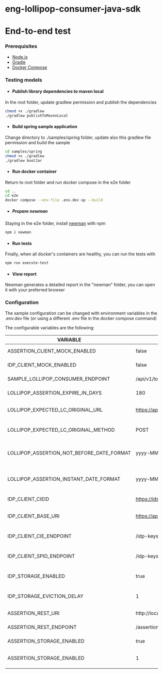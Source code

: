 # eng-lollipop-consumer-java-sdk

# End-to-end test

### Prerequisites
+ [Node.js](https://nodejs.org/en/download)
+ [Gradle](https://gradle.org/install/)
+ [Docker Compose](https://docs.docker.com/compose/)

### Testing models

+ #### Publish library dependencies to maven local
In the root folder, update gradlew permission and publish the dependencies

```bash
chmod +x ./gradlew 
./gradlew publishToMavenLocal
```

+ #### Build spring sample application
Change directory to ./samples/spring folder,
update also this gradlew file permission and build the sample

```bash
cd samples/spring
chmod +x ./gradlew 
./gradlew bootJar
```

+ #### Run docker container
Return to root folder and run docker compose in the e2e folder

```bash
cd ..
cd e2e
docker compose --env-file .env.dev up --build
```

+ ##### Prepare newman
Staying in the e2e folder, install [newman](https://www.npmjs.com/package/newman) with npm

```bash
npm i newman
```

+ #### Run tests
Finally, when all docker's containers are healthy, you can run the tests with

```bash
npm run execute-test
```

+ #### View report
Newman generates a detailed report in the "newman" folder, you can open it with your preferred browser

### Configuration
The sample configuration can be changed with environment variables in the .env.dev file
(or using a different .env file in the docker compose command)

The configurable variables are the following:

| VARIABLE                                  | DEFAULT                                                               | USAGE                                                              |
|-------------------------------------------|-----------------------------------------------------------------------|--------------------------------------------------------------------|
| ASSERTION_CLIENT_MOCK_ENABLED             | false                                                                 | Enable Mockserver client                                           |
| IDP_CLIENT_MOCK_ENABLED                   | false                                                                 | Enable Mockserver client                                           |
| SAMPLE_LOLLIPOP_CONSUMER_ENDPOINT         | /api/v1/lollipop-consumer                                             | Define sample controller endpoint                                  |
| LOLLIPOP_ASSERTION_EXPIRE_IN_DAYS         | 180                                                                   | Define after how many days assertion expires                       |
| LOLLIPOP_EXPECTED_LC_ORIGINAL_URL         | https://api-app.io.pagopa.it/first-lollipop/sign                      | Define original url expected in request's header                   |
| LOLLIPOP_EXPECTED_LC_ORIGINAL_METHOD      | POST                                                                  | Define original method expected in request's header                |
| LOLLIPOP_ASSERTION_NOT_BEFORE_DATE_FORMAT | yyyy-MM-dd'T'HH:mm:ss.SSS'Z'                                          | Define the date format used in the Assertion's notBefore field     |
| LOLLIPOP_ASSERTION_INSTANT_DATE_FORMAT    | yyyy-MM-dd'T'HH:mm:ss.SSS'Z'                                          | Define the date format used in the Assertion's Issue Instant field |
| IDP_CLIENT_CIEID                          | https://idserver.servizicie.interno.gov.it/idp/profile/SAML2/POST/SSO | Define entity id for CIE identity provider                         |
| IDP_CLIENT_BASE_URI                       | https://api.is.eng.pagopa.it                                          | Define base uri to retrieve IDP certification data                 |
| IDP_CLIENT_CIE_ENDPOINT                   | /idp-keys/cie                                                         | Define endpoint to IDP_CLIENT_BASE_URI for CIE's certification     |
| IDP_CLIENT_SPID_ENDPOINT                  | /idp-keys/spid                                                        | Define endpoint to IDP_CLIENT_BASE_URI for SPID's certification    |
| IDP_STORAGE_ENABLED                       | true                                                                  | Enable internal cache storage  for IDP certification data          |
| IDP_STORAGE_EVICTION_DELAY                | 1                                                                     | Define storage eviction delay for IDP's storage                    |
| ASSERTION_REST_URI                        | http://localhost:3000                                                 | Define base uri to retrieve the Assertion                          |
| ASSERTION_REST_ENDPOINT                   | /assertions                                                           | Define endpoint to ASSERTION_REST_URI                              |
| ASSERTION_STORAGE_ENABLED                 | true                                                                  | Enable internal cache storage  for assertions                      |
| ASSERTION_STORAGE_ENABLED                 | 1                                                                     | Define storage eviction delay for assertion's storage              |